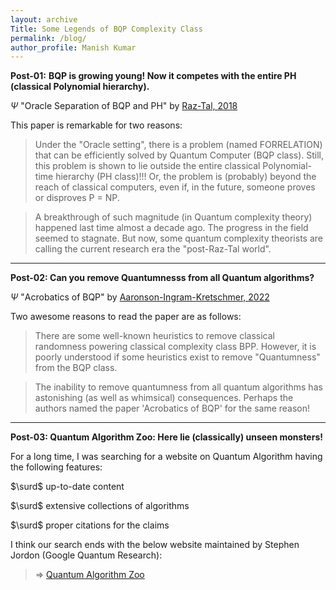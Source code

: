 ```yaml
---
layout: archive
Title: Some Legends of BQP Complexity Class
permalink: /blog/
author_profile: Manish Kumar
---
```


$\textbf{ Post-01:}$ $\textbf{BQP is growing young! Now it competes with the entire PH (classical Polynomial hierarchy).}$

$\Psi$ "Oracle Separation of BQP and PH" by [Raz-Tal, 2018](https://dl.acm.org/doi/10.1145/3313276.3316315)

This paper is remarkable for two reasons:
> Under the "Oracle setting", there is a problem (named FORRELATION) that can be efficiently solved by Quantum Computer (BQP class). Still, this problem is shown to lie outside the entire classical Polynomial-time hierarchy (PH class)!!! Or, the problem is (probably) beyond the reach of classical computers, even if, in the future, someone proves or disproves P = NP.

> A breakthrough of such magnitude (in Quantum complexity theory) happened last time almost a decade ago. The progress in the field seemed to stagnate. But now, some quantum complexity theorists are calling the current research era the "post-Raz-Tal world".


---------------------------------

$\textbf{Post-02: Can you remove Quantumnesss from all Quantum algorithms?}$

$\Psi$ "Acrobatics of BQP" by [Aaronson-Ingram-Kretschmer, 2022](https://eccc.weizmann.ac.il/report/2021/164/)

Two awesome reasons to read the paper are as follows:

>There are some well-known heuristics to remove classical randomness powering classical complexity class BPP. However, it is poorly understood if some heuristics exist to remove "Quantumness" from the BQP class.

>The inability to remove quantumness from all quantum algorithms has astonishing (as well as whimsical) consequences. Perhaps the authors named the paper 'Acrobatics of BQP' for the same reason!


----------------------------------

$\textbf{Post-03: Quantum Algorithm Zoo: Here lie (classically) unseen monsters!}$

For a long time, I was searching for a website on Quantum Algorithm having the following features:
>
$\surd$ up-to-date content
> 
$\surd$ extensive collections of algorithms
> 
$\surd$ proper citations for the claims
>
I think our search ends with the below website maintained by Stephen Jordon (Google Quantum Research):
> $\Rightarrow$ [Quantum Algorithm Zoo](https://quantumalgorithmzoo.org/)

